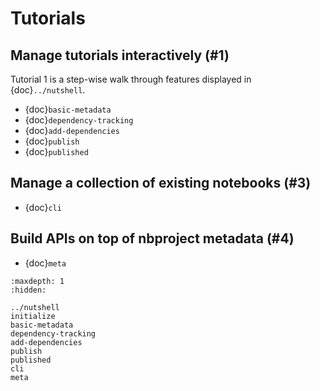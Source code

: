 # Tutorials

## Manage tutorials interactively (#1)

Tutorial 1 is a step-wise walk through features displayed in {doc}`../nutshell`.

- {doc}`basic-metadata`
- {doc}`dependency-tracking`
- {doc}`add-dependencies`
- {doc}`publish`
- {doc}`published`

## Manage a collection of existing notebooks (#3)

- {doc}`cli`

## Build APIs on top of nbproject metadata (#4)

- {doc}`meta`

```{toctree}
:maxdepth: 1
:hidden:

../nutshell
initialize
basic-metadata
dependency-tracking
add-dependencies
publish
published
cli
meta
```
